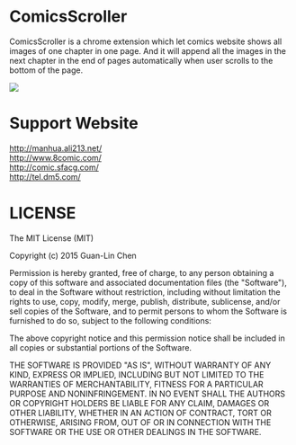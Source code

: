 # ComicsScroller
ComicsScroller is a chrome extension which let comics website shows all images of one chapter in one page. And it will append all the images in the next chapter in the end of pages automatically when user scrolls to the bottom of the page. 

<img src="http://i.imgur.com/CJH7H6V.gifv">

# Support Website
http://manhua.ali213.net/  
http://www.8comic.com/  
http://comic.sfacg.com/  
http://tel.dm5.com/  


# LICENSE
The MIT License (MIT)

Copyright (c) 2015 Guan-Lin Chen

Permission is hereby granted, free of charge, to any person obtaining a copy
of this software and associated documentation files (the "Software"), to deal
in the Software without restriction, including without limitation the rights
to use, copy, modify, merge, publish, distribute, sublicense, and/or sell
copies of the Software, and to permit persons to whom the Software is
furnished to do so, subject to the following conditions:

The above copyright notice and this permission notice shall be included in
all copies or substantial portions of the Software.

THE SOFTWARE IS PROVIDED "AS IS", WITHOUT WARRANTY OF ANY KIND, EXPRESS OR
IMPLIED, INCLUDING BUT NOT LIMITED TO THE WARRANTIES OF MERCHANTABILITY,
FITNESS FOR A PARTICULAR PURPOSE AND NONINFRINGEMENT. IN NO EVENT SHALL THE
AUTHORS OR COPYRIGHT HOLDERS BE LIABLE FOR ANY CLAIM, DAMAGES OR OTHER
LIABILITY, WHETHER IN AN ACTION OF CONTRACT, TORT OR OTHERWISE, ARISING FROM,
OUT OF OR IN CONNECTION WITH THE SOFTWARE OR THE USE OR OTHER DEALINGS IN
THE SOFTWARE.
